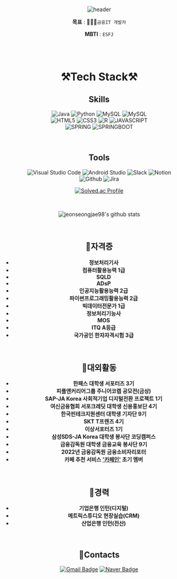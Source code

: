 <div align="center">

![header](https://capsule-render.vercel.app/api?type=waving&&&&color=auto&height=300&section=header&text=welcome&fontSize=150&animation=fadeIn&fontAlignY=30&desc=jeonseongjae98's%20GitHub%20Profile&descAlignY=51&descAlign=70)



**목표** : 👨🏻‍💻`금융IT 개발자`

**MBTI** : `ESFJ`

<br/>
<br/>

# **⚒️Tech Stack⚒️**

## **Skills**
![Java](https://img.shields.io/badge/JAVA-007396?style=for-the-badge&logo=java&logoColor=white)
![Python](https://img.shields.io/badge/Python-3776AB.svg?&style=for-the-badge&logo=Python&logoColor=white)
![MySQL](https://img.shields.io/badge/MySQL-4479A1.svg?&style=for-the-badge&logo=MySQL&logoColor=white)
![MySQL](https://img.shields.io/badge/Django-092E20.svg?&style=for-the-badge&logo=Django&logoColor=white) </br>
![HTML5](https://img.shields.io/badge/HTML5-E34F26.svg?&style=for-the-badge&logo=HTML5&logoColor=white)
![CSS3](https://img.shields.io/badge/CSS3-1572B6.svg?&style=for-the-badge&logo=CSS3&logoColor=white)
![R](https://img.shields.io/badge/R-276DC3.svg?&style=for-the-badge&logo=R&logoColor=white)
![JAVASCRIPT](https://img.shields.io/badge/JavaScriipt-F7DF1E.svg?&style=for-the-badge&logo=JavaScript&logoColor=white) </br>
![SPRING](https://img.shields.io/badge/Spring-6DB33F.svg?&style=for-the-badge&logo=Spring&logoColor=white)
![SPRINGBOOT](https://img.shields.io/badge/SpringBoot-6DB33F.svg?&style=for-the-badge&logo=Spring&logoColor=white)

</div>

<br/>

<div align="center">

## **Tools**
![Visual Studio Code](https://img.shields.io/badge/Visual%20Studio%20Code-007ACC.svg?&style=for-the-badge&logo=Visual%20Studio%20Code&logoColor=white)
![Android Studio](https://img.shields.io/badge/Android%20Studio-3DDC84.svg?&style=for-the-badge&logo=Android%20Studio&logoColor=white)
![Slack](https://img.shields.io/badge/Slack-4A154B.svg?&style=for-the-badge&logo=Slack&logoColor=white)
![Notion](https://img.shields.io/badge/Notion-%23000000.svg?style=for-the-badge&logo=notion&logoColor=white) </br>
![Github](https://img.shields.io/badge/Github-181717?style=for-the-badge&logo=github&logoColor=white)
![Jira](https://img.shields.io/badge/Jira-0052CC?style=for-the-badge&logo=Jira&logoColor=white)
<br/>

[![Solved.ac Profile](http://mazassumnida.wtf/api/v2/generate_badge?boj=jeonseongjae)](https://solved.ac/jeonseongjae/)

<br/>

![jeonseongjae98's github stats](https://github-readme-stats-4i9x.vercel.app/api?username=jeonseongjae98&show_icons=true&theme=dark)

<br/>

## **📝자격증**
- **정보처리기사**
- **컴퓨터활용능력 1급**
- **SQLD**
- **ADsP**
- **인공지능활용능력 2급**
- **파이썬프로그래밍활용능력 2급**
- **빅데이터전문가 1급**
- **정보처리기능사**
- **MOS**
- **ITQ A등급**
- **국가공인 한자자격시험 3급**


<br/>

## **📝대외활동**
- **한패스 대학생 서포터즈 3기**
- **피플앤커리어그룹 주니어코렙 공모전(금상)**
- **SAP-JA Korea 사회적기업 디지털전환 프로젝트 1기**
- **여신금융협회 서포크레딧 대학생 신용홍보단 4기**
- **한국핀테크지원센터 대학생 기자단 9기**
- **SKT T프렌즈 4기**
- **이상서포터즈 1기**
- **삼성SDS-JA Korea 대학생 봉사단 코딩캠퍼스**
- **금융감독원 대학생 금융교육 봉사단 9기**
- **2022년 금융감독원 금융소비자리포터**
- **카페 추천 서비스 ['카페인'](https://linktr.ee/cafein.kr?fbclid=PAAabxs2nn4flP_OqV3rJcALPl_ngK-6-f2nXVVDRwYoboUNuZXKY8fZxVUfI) 초기 멤버**

<br/>

## **📝경력**
- **기업은행 인턴(디지털)**
- **메트릭스튜디오 현장실습(CRM)**
- **산업은행 인턴(전산)**

<br/>

## **📧Contacts**

[![Gmail Badge](https://img.shields.io/badge/Gmail-d14836?style=flat-square&logo=Gmail&logoColor=white&link=mailto:jeonseongjae98@gmail.com)](mailto:jeonseongjae98@gmail.com)
[![Naver Badge](https://img.shields.io/badge/Naver-03C75A?style=flat-square&logo=Naver&logoColor=white&link=mailto:jeonseongjae@naver.com)](mailto:jeonseongjae@naver.com)

</div>
